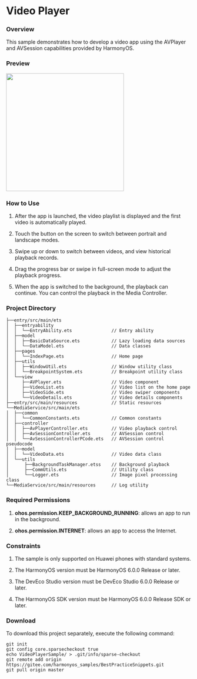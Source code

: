 # Video Player

### Overview

This sample demonstrates how to develop a video app using the AVPlayer and AVSession capabilities provided by HarmonyOS.

### Preview


<img src="screenshots/videoPlayer_EN.gif" width='320'>

### How to Use

1. After the app is launched, the video playlist is displayed and the first video is automatically played.

2. Touch the button on the screen to switch between portrait and landscape modes.

3. Swipe up or down to switch between videos, and view historical playback records.

4. Drag the progress bar or swipe in full-screen mode to adjust the playback progress.

5. When the app is switched to the background, the playback can continue. You can control the playback in the Media Controller.


### Project Directory

```
├──entry/src/main/ets                              
│  ├──entryability  
│  │  └──EntryAbility.ets               // Entry ability
│  ├──model
│  │  ├──BasicDataSource.ets            // Lazy loading data sources
│  │  └──DataModel.ets                  // Data classes
│  ├──pages                                     
│  │  └──IndexPage.ets                  // Home page
│  ├──utils                                     
│  │  ├──WindowUtil.ets                 // Window utility class
│  │  └──BreakpointSystem.ets           // Breakpoint utility class
│  └──view
│     ├──AVPlayer.ets                   // Video component
│     ├──VideoList.ets                  // Video list on the home page
│     ├──VideoSide.ets                  // Video swiper components
│     └──VideoDetails.ets               // Video details components
├──entry/src/main/resources             // Static resources
└──MediaService/src/main/ets
│  ├──common  
│  │  └──CommonConstants.ets            // Common constants
│  ├──controller
│  │  ├──AvPlayerController.ets         // Video playback control
│  │  ├──AvSessionController.ets        // AVSession control
│  │  └──AvSessionControllerPCode.ets   // AVSession control pseudocode
│  ├──model
│  │  └──VideoData.ets                  // Video data class
│  └──utils
│      ├──BackgroundTaskManager.etss    // Background playback
│      ├──CommUtils.ets                 // Utility class
│      └──Logger.ets                    // Image pixel processing class
└──MediaService/src/main/resources      // Log utility
```

### Required Permissions

1. **ohos.permission.KEEP_BACKGROUND_RUNNING**: allows an app to run in the background.

2. **ohos.permission.INTERNET**: allows an app to access the Internet.

### Constraints

1. The sample is only supported on Huawei phones with standard systems.

2. The HarmonyOS version must be HarmonyOS 6.0.0 Release or later.

3. The DevEco Studio version must be DevEco Studio 6.0.0 Release or later.

4. The HarmonyOS SDK version must be HarmonyOS 6.0.0 Release SDK or later.

### Download

To download this project separately, execute the following command:
```
git init
git config core.sparsecheckout true
echo VideoPlayerSample/ > .git/info/sparse-checkout
git remote add origin https://gitee.com/harmonyos_samples/BestPracticeSnippets.git
git pull origin master
```
